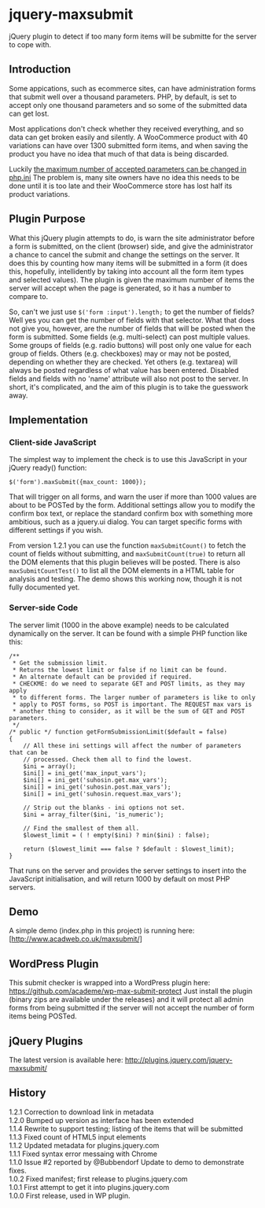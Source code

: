 jquery-maxsubmit
================

jQuery plugin to detect if too many form items will be submitte for the server to cope with.

## Introduction

Some appications, such as ecommerce sites, can have administration forms that submit well
over a thousand parameters. PHP, by default, is set to accept only one thousand parameters
and so some of the submitted data can get lost.

Most applications don't check whether they received everything, and so data can get broken
easily and silently. A WooCommerce product with 40 variations can have over 1300 submitted
form items, and when saving the product you have no idea that much of that data is being
discarded.

Luckily [the maximum number of accepted parameters can be changed in php.ini](http://docs.woothemes.com/document/problems-with-large-amounts-of-data-not-saving-variations-rates-etc/)
The problem is,
many site owners have no idea this needs to be done until it is too late and their
WooCommerce store has lost half its product variations.

## Plugin Purpose

What this jQuery plugin attempts to do, is warn the site administrator before a form is
submitted, on the client (browser) side, and give the administrator a chance to cancel the
submit and change the settings on the server. It does this by counting how many items
will be submitted in a form (it does this, hopefully, intellidently by taking into account
all the form item types and selected values). The plugin is given the maximum number of
items the server will accept when the page is generated, so it has a number to compare to.

So, can't we just use `$('form :input').length;` to get the number of fields? Well yes you
can get the number of fields with that selector. What that does not give you, however, are
the number of fields that will be posted when the form is submitted. Some fields (e.g.
multi-select) can post multiple values. Some groups of fields (e.g. radio buttons) will post
only one value for each group of fields. Others (e.g. checkboxes) may or may not be posted, depending
on whether they are checked. Yet others (e.g. textarea) will always be posted regardless of
what value has been entered. Disabled fields and fields with no 'name' attribute will also
not post to the server. In short, it's complicated, and the aim of this plugin is to take
the guesswork away.

## Implementation

### Client-side JavaScript

The simplest way to implement the check is to use this JavaScript in your jQuery ready()
function:

    $('form').maxSubmit({max_count: 1000});
    
That will trigger on all forms, and warn the user if more than 1000 values are about to
be POSTed by the form. Additional settings allow you to modify the confirm box text,
or replace the standard confirm box with something more ambitious, such as a jquery.ui
dialog. You can target specific forms with different settings if you wish.

From version 1.2.1 you can use the function `maxSubmitCount()` to fetch the count of 
fields without submitting, and `maxSubmitCount(true)` to return all the DOM elements that
this plugin believes will be posted. There is also `maxSubmitCountTest()` to list
all the DOM elements in a HTML table for analysis and testing. The demo shows this working
now, though it is not fully documented yet.

### Server-side Code

The server limit (1000 in the above example) needs to be calculated dynamically on the
server. It can be found with a simple PHP function like this:

    /**
     * Get the submission limit.
     * Returns the lowest limit or false if no limit can be found.
     * An alternate default can be provided if required.
     * CHECKME: do we need to separate GET and POST limits, as they may apply
     * to different forms. The larger number of parameters is like to only
     * apply to POST forms, so POST is important. The REQUEST max vars is 
     * another thing to consider, as it will be the sum of GET and POST parameters.
     */
    /* public */ function getFormSubmissionLimit($default = false)
    {
        // All these ini settings will affect the number of parameters that can be
        // processed. Check them all to find the lowest.
        $ini = array();
        $ini[] = ini_get('max_input_vars');
        $ini[] = ini_get('suhosin.get.max_vars');
        $ini[] = ini_get('suhosin.post.max_vars');
        $ini[] = ini_get('suhosin.request.max_vars');

        // Strip out the blanks - ini options not set.
        $ini = array_filter($ini, 'is_numeric');

        // Find the smallest of them all.
        $lowest_limit = ( ! empty($ini) ? min($ini) : false);

        return ($lowest_limit === false ? $default : $lowest_limit);
    }

That runs on the server and provides the server settings to insert into the JavaScript
initialisation, and will return 1000 by default on most PHP servers.

## Demo

A simple demo (index.php in this project) is running here: [http://www.acadweb.co.uk/maxsubmit/]

## WordPress Plugin

This submit checker is wrapped into a WordPress plugin here:
https://github.com/academe/wp-max-submit-protect
Just install the plugin (binary zips are available under the releases) and it will protect
all admin forms from being submitted if the server will not accept the number of form items
being POSTed.

## jQuery Plugins

The latest version is available here:
http://plugins.jquery.com/jquery-maxsubmit/

## History

1.2.1 Correction to download link in metadata  
1.2.0 Bumped up version as interface has been extended  
1.1.4 Rewrite to support testing; listing of the items that will be submitted  
1.1.3 Fixed count of HTML5 input elements  
1.1.2 Updated metadata for plugins.jquery.com  
1.1.1 Fixed syntax error messaing with Chrome  
1.1.0 Issue #2 reported by @Bubbendorf Update to demo to demonstrate fixes.  
1.0.2 Fixed manifest; first release to plugins.jquery.com  
1.0.1 First attempt to get it into plugins.jquery.com  
1.0.0 First release, used in WP plugin.  
